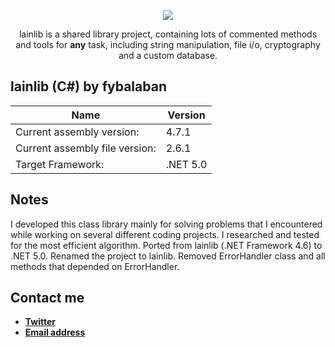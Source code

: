 <p align="center">
    <a href="https://github.com/fybalaban/lainlib">
        <img src="https://drive.google.com/uc?id=1WiDE2GJ1ark1NxPMj_r9IwWEBUfV4aDg" width=auto height=auto>
    </a>
</p>
<p align="center">
    lainlib is a shared library project, containing lots of commented methods and tools for <b>any</b> task, including string manipulation, file i/o, cryptography and a custom database.
</p>

## lainlib (C#) by fybalaban

**Name** | **Version**
-------- | ----------
Current assembly version: | 4.7.1
Current assembly file version: | 2.6.1
Target Framework: | .NET 5.0

## Notes
I developed this class library mainly for solving problems that I encountered while working on several different coding projects. I researched and tested for the most efficient algorithm.
Ported from lainlib (.NET Framework 4.6) to .NET 5.0. Renamed the project to lainlib. Removed ErrorHandler class and all methods that depended on ErrorHandler.

## Contact me

* [**Twitter**](https://www.twitter.com/feritdegil/ "My Twitter profile")
* [**Email address**](mailto:fybalaban@gmail.com?subject=[GitHub]%20lainlib "Email me!")
